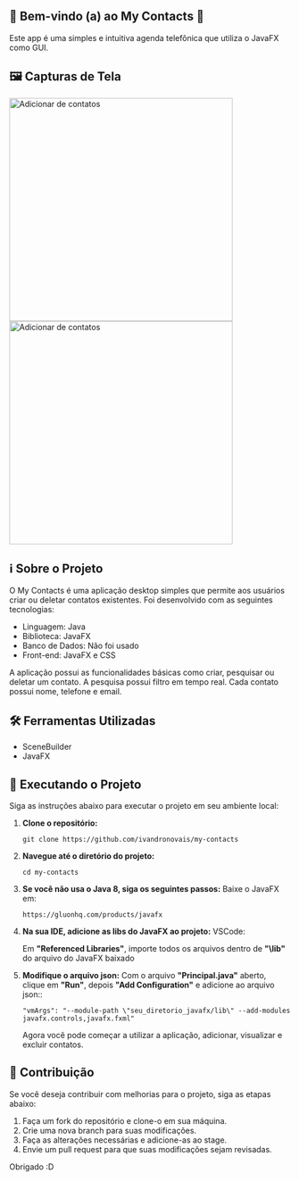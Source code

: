 ## 🎉 **Bem-vindo (a) ao My Contacts** 🚀

Este app é uma simples e intuitiva agenda telefônica que utiliza o JavaFX como GUI.

## 🖼️ Capturas de Tela
<div>
   <img src="https://github.com/ivandronovais/my-contacts/assets/94018520/1733f096-8266-4e41-9f14-a85b87928e92" width="400px;" alt="Adicionar de contatos"/>
   <img src="https://github.com/ivandronovais/my-contacts/assets/94018520/7e18172b-e79c-4f05-a6cd-653c8674f9fa" width="400px;" alt="Adicionar de contatos"/> 
</div>

## ℹ️ Sobre o Projeto

O My Contacts é uma aplicação desktop simples que permite aos usuários criar ou deletar contatos existentes. Foi desenvolvido com as seguintes tecnologias:

- Linguagem: Java
- Biblioteca: JavaFX
- Banco de Dados: Não foi usado
- Front-end: JavaFX e CSS

A aplicação possui as funcionalidades básicas como criar, pesquisar ou deletar um contato. A pesquisa possui filtro em tempo real. Cada contato possui nome, telefone e email.

## 🛠️ Ferramentas Utilizadas

- SceneBuilder
- JavaFX

## 🚀 Executando o Projeto

Siga as instruções abaixo para executar o projeto em seu ambiente local:

1. **Clone o repositório:**

   ```
   git clone https://github.com/ivandronovais/my-contacts
   ```

2. **Navegue até o diretório do projeto:**

   ```
   cd my-contacts
   ```

3. **Se você não usa o Java 8, siga os seguintes passos:**
    Baixe o JavaFX em:
   ```
   https://gluonhq.com/products/javafx
   ```

4. **Na sua IDE, adicione as libs do JavaFX ao projeto:**
   VSCode:

   Em **"Referenced Libraries"**, importe todos os arquivos dentro de **"\lib"** do arquivo do JavaFX baixado

5. **Modifique o arquivo json:**
    Com o arquivo **"Principal.java"** aberto, clique em **"Run"**, depois **"Add Configuration"** e adicione ao arquivo json::
  
   ```
   "vmArgs": "--module-path \"seu_diretorio_javafx/lib\" --add-modules javafx.controls,javafx.fxml"
   ```

   Agora você pode começar a utilizar a aplicação, adicionar, visualizar e excluir contatos.

## 📝 Contribuição

Se você deseja contribuir com melhorias para o projeto, siga as etapas abaixo:

1. Faça um fork do repositório e clone-o em sua máquina.
2. Crie uma nova branch para suas modificações.
3. Faça as alterações necessárias e adicione-as ao stage.
4. Envie um pull request para que suas modificações sejam revisadas.

Obrigado :D
